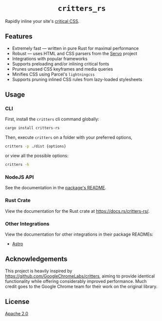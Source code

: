 <div align="center">
	<h1><code>critters_rs</code></h1>
</div>

Rapidly inline your site's [critical CSS].

## Features

- Extremely fast — written in pure Rust for maximal performance
- Robust — uses HTML and CSS parsers from the [Servo](https://servo.org/) project
- Integrations with popular frameworks
- Supports preloading and/or inlining critical fonts
- Prunes unused CSS keyframes and media queries
- Minifies CSS using Parcel's `lightningcss`
- Supports pruning inlined CSS rules from lazy-loaded stylesheets

## Usage

### CLI

First, install the `critters` cli command globally:

```sh
cargo install critters-rs
```

Then, execute `critters` on a folder with your preferred options,

```sh
critters -p ./dist {options}
```

or view all the possible options:

```sh
critters -h
```

### NodeJS API

See the documentation in the [package's README](./packages/critters/README.md).

### Rust Crate

View the documentation for the Rust crate at https://docs.rs/critters-rs/.

### Other Integrations

View the documentation for other integrations in their package READMEs:

- [Astro](./packages/astro/README.md)

## Acknowledgements

This project is heavily inspired by https://github.com/GoogleChromeLabs/critters, aiming to provide identical functionality while offering considerably improved performance. Much credit goes to the Google Chrome team for their work on the original library.

## License

[Apache 2.0](LICENSE)

[critical css]: https://www.smashingmagazine.com/2015/08/understanding-critical-css/
